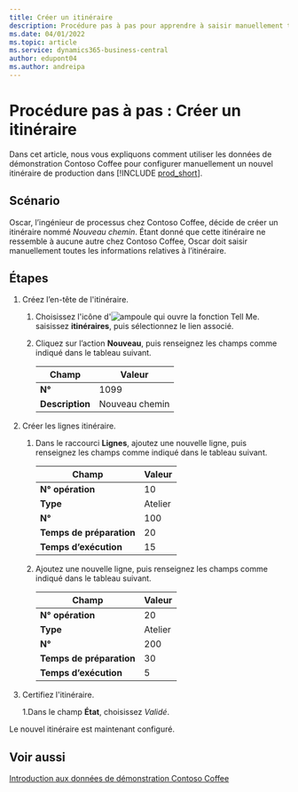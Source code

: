 ```yaml
---
title: Créer un itinéraire
description: Procédure pas à pas pour apprendre à saisir manuellement toutes les informations relatives à un nouvel itinéraire dans Business Central.
ms.date: 04/01/2022
ms.topic: article
ms.service: dynamics365-business-central
author: edupont04
ms.author: andreipa
---
```

# Procédure pas à pas : Créer un itinéraire

Dans cet article, nous vous expliquons comment utiliser les données de démonstration Contoso Coffee pour configurer manuellement un nouvel itinéraire de production dans [!INCLUDE [prod_short](../../includes/prod_short.md)].  

## Scénario

Oscar, l’ingénieur de processus chez Contoso Coffee, décide de créer un itinéraire nommé *Nouveau chemin*. Étant donné que cette itinéraire ne ressemble à aucune autre chez Contoso Coffee, Oscar doit saisir manuellement toutes les informations relatives à l’itinéraire.  

## Étapes

1. Créez l’en-tête de l'itinéraire.  

    1. Choisissez l'icône d'![ampoule qui ouvre la fonction Tell Me.](../../media/ui-search/search_small.png "Dites-moi ce que vous voulez faire") saisissez **itinéraires**, puis sélectionnez le lien associé.  

    2. Cliquez sur l’action **Nouveau**, puis renseignez les champs comme indiqué dans le tableau suivant.  

        |Champ  |Valeur  |
        |---------|---------|
        |**N°** |1099|
        |**Description** |Nouveau chemin|
2. Créer les lignes itinéraire.

    1. Dans le raccourci **Lignes**, ajoutez une nouvelle ligne, puis renseignez les champs comme indiqué dans le tableau suivant.  

        |Champ  |Valeur  |
        |---------|---------|
        |**N° opération** |10|
        |**Type** |Atelier|
        |**N°** |100|
        |**Temps de préparation** |20|
        |**Temps d’exécution** |15|

    2. Ajoutez une nouvelle ligne, puis renseignez les champs comme indiqué dans le tableau suivant.  

        |Champ  |Valeur  |
        |---------|---------|
        |**N° opération** |20|
        |**Type** |Atelier|
        |**N°** |200|
        |**Temps de préparation** |30|
        |**Temps d’exécution** |5|
3. Certifiez l'itinéraire.

    1.Dans le champ **État**, choisissez *Validé*.  

Le nouvel itinéraire est maintenant configuré.  

## Voir aussi

[Introduction aux données de démonstration Contoso Coffee](../contoso-coffee-intro.md)  

